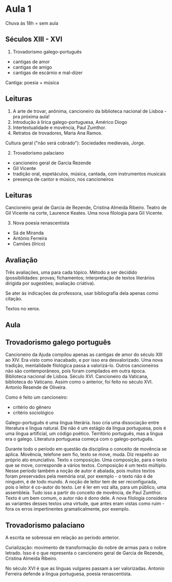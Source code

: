 Aula 1
======

Chuva às 18h = sem aula

Séculos XIII - XVI
------------------

1. Trovadorismo galego-português

- cantigas de amor
- cantigas de amigo
- cantigas de escárnio e mal-dizer

Cantiga: poesia + música

Leituras
--------

1. A arte de trovar, anônima, cancioneiro da biblioteca nacional de Lisboa - pra próxima aula!
2. Introdução à lírica galego-portuguesa, Américo Diogo
3. Intertextualidade e movência, Paul Zumthor.
4. Retratos de trovadores, Maria Ana Ramos.

Cultura geral ("não será cobrado"): Sociedades medievais, Jorge.

2. Trovadorismo palaciano

- cancioneiro geral de Garcia Rezende
- Gil Vicente
- tradição oral, espetáculos, música, cantada, com instrumentos musicais
- presença de cantor e músico, nos cancioneiros

Leituras
--------

Cancioneiro geral de Garcia de Rezende, Cristina Almeida Ribeiro.
Teatro de Gil Vicente na corte, Laurence Keates.
Uma nova filologia para Gil Vicente.

3. Nova poesia renascentista

- Sá de Miranda
- António Ferreira
- Camões (lírico)

Avaliação
---------

Três avaliações, uma para cada tópico. Método a ser decidido (possibilidades: provas; fichamentos; interpretação de textos literários dirigida por sugestões; avaliação criativa).

Se ater às indicações da professora, usar bibliografia dela apenas como citação.

Textos no xerox.

Aula
----

Trovadorismo galego português
-----------------------------

Cancioneiro da Ajuda compilou apenas as cantigas de amor do século XIII ao XIV. Era visto como inacabado, e por isso era desvalorizado. Uma nova tradição, mentalidade filológica passa a valorizá-lo.
Outros cancioneiros não são contemporâneos, pois foram compilados em outra época. Biblioteca nacional de Lisboa. Século XVI.
Cancioneiro da Vaticana, biblioteca do Vaticano. Assim como o anterior, foi feito no século XVI.
Antonio Resende de Oliveira.

Como é feito um cancioneiro:

- critério do gênero
- critério sociológico

Galego-português é uma língua literária. Isso cria uma dissociação entre literatura e língua natural. Ele não é um estágio da língua portuguesa, pois é uma língua artificial, um código poético. Território português, mas a língua era o galego. Literatura portuguesa começa com o galego-português.

Durante todo o período em questão da disciplina o conceito de movência se aplica. Movência, telefone sem fio, texto se move, muda. Diz respeito ao próprio ato enunciativo. Texto x composição. Uma composição, para o texto que se move, corresponde a vários textos. Composição é um texto múltiplo. Nesse período também a noção de autor é abalada, pois muitos textos foram preservados pela memória oral, por exemplo - o texto não é de ninguém, é de todo mundo. A noção de leitor tem de ser reconfigurada, pois o leitor é co-autor do texto. Ler é ler em voz alta, para um público, uma assembleia. Tudo isso a partir do conceito de movência, de Paul Zumthor. Texto é um bem comum, o autor não é dono dele. A nova filologia considera as variantes desses textos uma virtude, que antes eram vistas como ruim - fora os erros impertinentes gramaticalmente, por exemplo.

Trovadorismo palaciano
----------------------

A escrita se sobressai em relação ao período anterior.

Curialização: movimento de transformação do nobre de armas para o nobre letrado. Isso é o que representa o cancioneiro geral de Garcia de Rezende, Cristina Almeida Ribeiro.

No século XVI é que as línguas vulgares passam a ser valorizadas. Antonio Ferreira defende a língua portuguesa, poesia renascentista.